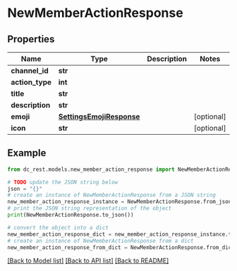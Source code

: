 # NewMemberActionResponse


## Properties

Name | Type | Description | Notes
------------ | ------------- | ------------- | -------------
**channel_id** | **str** |  | 
**action_type** | **int** |  | 
**title** | **str** |  | 
**description** | **str** |  | 
**emoji** | [**SettingsEmojiResponse**](SettingsEmojiResponse.md) |  | [optional] 
**icon** | **str** |  | [optional] 

## Example

```python
from dc_rest.models.new_member_action_response import NewMemberActionResponse

# TODO update the JSON string below
json = "{}"
# create an instance of NewMemberActionResponse from a JSON string
new_member_action_response_instance = NewMemberActionResponse.from_json(json)
# print the JSON string representation of the object
print(NewMemberActionResponse.to_json())

# convert the object into a dict
new_member_action_response_dict = new_member_action_response_instance.to_dict()
# create an instance of NewMemberActionResponse from a dict
new_member_action_response_from_dict = NewMemberActionResponse.from_dict(new_member_action_response_dict)
```
[[Back to Model list]](../README.md#documentation-for-models) [[Back to API list]](../README.md#documentation-for-api-endpoints) [[Back to README]](../README.md)


